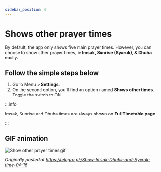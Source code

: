 ```yaml
---
sidebar_position: 6
---
```


# Shows other prayer times

By default, the app only shows five main prayer times. However, you can choose to show other prayer times, ie **Imsak, Sunrise (Syuruk), & Dhuha** easily.

## Follow the simple steps below

1. Go to Menu > **Settings**.
2. On the second option, you'll find an option named **Shows other times**. Toggle the switch to ON.

:::info

Imsak, Sunrise and Dhuha times are always shown on **Full Timetable page**.

:::

## GIF animation

![Show other prayer times gif](/img/features/show-other-prayer-times/show-other-prayer-times.gif)

_Originally posted at https://telegra.ph/Show-Imsak-Dhuha-and-Syuruk-time-04-16_
